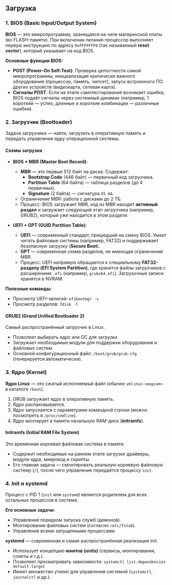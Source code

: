 ## Загрузка

### 1. BIOS (Basic Input/Output System)

**BIOS** — это микропрограмма, хранящаяся на чипе материнской платы (во FLASH-памяти). При включении питания процессор выполняет первую инструкцию по адресу `0xFFFFFFF0` (так называемый **reset vector**), который указывает на код BIOS.

**Основные функции BIOS:**
*   **POST (Power-On Self-Test)**: Проверка целостности самой микропрограммы, инициализация критически важного оборудования (процессор, память, чипсет), запуск встроенного ПО других устройств (видеокарта, сетевая карта).
*   **Сигналы POST**: Если на этапе самотестирования возникает ошибка, BIOS подаёт сигналы через системный динамик (например, 1 короткий — успех, длинные и короткие комбинации — различные ошибки).

### 2. Загрузчик (Bootloader)

Задача загрузчика — найти, загрузить в оперативную память и передать управление ядру операционной системы.

#### Схемы загрузки

*   **BIOS + MBR (Master Boot Record)**:
    *   **MBR** — это первые 512 байт на диске. Содержит:
        *   **Bootstrap Code** (446 байт) — первичный код загрузчика.
        *   **Partition Table** (64 байта) — таблица разделов (до 4 первичных).
        *   **Signature** (2 байта) — сигнатура `55 AA`.
    *   Ограничение MBR: работа с дисками до 2 ТБ.
    *   Процесс: BIOS загружает MBR, код из MBR находит **активный раздел** и загружает следующий этап загрузчика (например, GRUB2), который уже находится в этом разделе.

*   **UEFI + GPT (GUID Partition Table)**:
    *   **UEFI** — современный стандарт, пришедший на смену BIOS. Умеет читать файловые системы (например, FAT32) и поддерживает безопасную загрузку (**Secure Boot**).
    *   **GPT** — современная схема разделов, не имеющая ограничений MBR.
    *   Процесс: UEFI напрямую обращается к специальному **FAT32-разделу (EFI System Partition)**, где хранятся файлы загрузчиков с расширением `.efi` (например, `grubx64.efi`). Загрузочные записи хранятся в NVRAM.

**Полезные команды:**
*   Просмотр UEFI-записей: `efibootmgr -v`
*   Просмотр разделов: `fdisk -l`

#### GRUB2 (Grand Unified Bootloader 2)

Самый распространённый загрузчик в Linux.
*   Позволяет выбирать ядро или ОС для загрузки.
*   Загружает необходимые модули для поддержки оборудования и файловых систем.
*   Основной конфигурационный файл: `/boot/grub/grub.cfg` (генерируется автоматически).

### 3. Ядро (Kernel)

**Ядро Linux** — это сжатый исполняемый файл (обычно `vmlinuz-<версия>` в каталоге `/boot`).
1.  GRUB загружает ядро в оперативную память.
2.  Ядро распаковывается.
3.  Ядро запускается с параметрами командной строки (можно посмотреть в `/proc/cmdline`).
4.  Ядро монтирует в памяти начальную RAM-диск (**initramfs**).

#### Initramfs (Initial RAM File System)

Это временная корневая файловая система в памяти.
*   Содержит необходимые на раннем этапе загрузки драйверы, модули ядра, микрокод и скрипты.
*   Его главная задача — смонтировать реальную корневую файловую систему (`/`), после чего управление передаётся процессу `init`.

### 4. Init и systemd

Процесс с PID 1 (`init` или `systemd`) является родителем для всех остальных процессов в системе.

**Его основные задачи:**
*   Управление порядком запуска служб (демонов).
*   Монтирование файловых систем (согласно `/etc/fstab`).
*   Управление всеми запущенными процессами.

**systemd** — современная и самая распространённая реализация init.
*   Использует концепцию **юнитов (units)** (сервисы, монтирования, сокеты и т.д.).
*   Позволяет просматривать зависимости: `systemctl list-dependencies default.target`
*   Имеет множество утилит для управления системой (`systemctl`, `journalctl` и др.).
